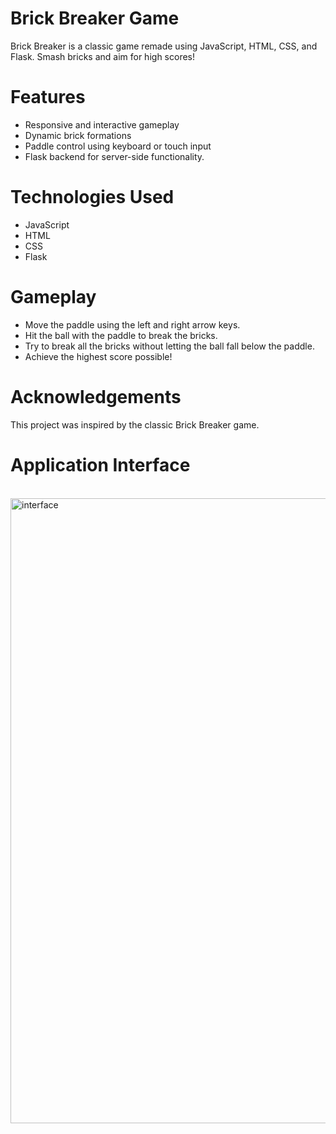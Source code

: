 # Brick Breaker Game
Brick Breaker is a classic game remade using JavaScript, HTML, CSS, and Flask. Smash bricks and aim for high scores!

# Features

- Responsive and interactive gameplay
- Dynamic brick formations
- Paddle control using keyboard or touch input
- Flask backend for server-side functionality.

# Technologies Used
- JavaScript
- HTML
- CSS
- Flask

# Gameplay

- Move the paddle using the left and right arrow keys.
- Hit the ball with the paddle to break the bricks.
- Try to break all the bricks without letting the ball fall below the paddle.
- Achieve the highest score possible!

# Acknowledgements
This project was inspired by the classic Brick Breaker game.

# Application Interface
<br>
<img align="right" alt="interface" width="1000" src="https://i.ibb.co/D1tn4TY/Screenshot-1.png">

